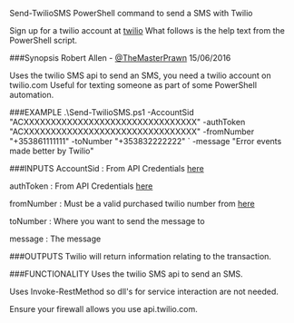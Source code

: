 Send-TwilioSMS
PowerShell command to send a SMS with Twilio

Sign up for a twilio account at [twilio](https://www.twilio.com/try-twilio)
What follows is the help text from the PowerShell script.

###Synopsis
   Robert Allen - [@TheMasterPrawn](https://twitter.com/themasterprawn) 15/06/2016
   
   Uses the twilio SMS api to send an SMS, you need a twilio account on twilio.com
   Useful for texting someone as part of some PowerShell automation.
   
###EXAMPLE
.\Send-TwilioSMS.ps1 -AccountSid "ACXXXXXXXXXXXXXXXXXXXXXXXXXXXXXXXX" -authToken "ACXXXXXXXXXXXXXXXXXXXXXXXXXXXXXXXX"
    -fromNumber "+353861111111" -toNumber "+353832222222" `
    -message "Error events made better by Twilio"
    
###INPUTS
   AccountSid : From API Credentials [here](https://www.twilio.com/console/account/settings)
   
   authToken  : From API Credentials [here](https://www.twilio.com/console/account/settings)
   
   fromNumber : Must be a valid purchased twilio number from [here](https://www.twilio.com/console/phone-numbers/dashboard)
   
   toNumber   : Where you want to send the message to
   
   message    : The message
   
###OUTPUTS
   Twilio will return information relating to the transaction. 
   
###FUNCTIONALITY
   Uses the twilio SMS api to send an SMS.
   
   Uses Invoke-RestMethod so dll's for service interaction are not needed.
   
   Ensure your firewall allows you use api.twilio.com.
